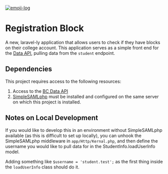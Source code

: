 [![emoji-log](https://cdn.rawgit.com/ahmadawais/stuff/ca97874/emoji-log/flat-round.svg)](https://github.com/ahmadawais/Emoji-Log/)

# Registration Block
A new, laravel-ly application that allows users to check if they have blocks on their college account.
This application serves as a simple front end for the [Data API](https://github.com/bellevuecollege/data-api), pulling data from the `student` endpoint.

## Dependencies
This project requires access to the following resources: 
1. Access to the [BC Data API](https://github.com/bellevuecollege/data-api)
2. [SimpleSAMLphp](https://simplesamlphp.org/) must be installed and configured on the same server on which this project is installed.

## Notes on Local Development
If you would like to develop this in an environment without SimpleSAMLphp available (as this is difficult to set up locally), you can unhook the SimpleSAMLphp middleware in `app/Http/Kernal.php`, and then define the username you would like to pull data for in the StudentInfo.loadUserInfo model.

Adding something like `$username = 'student.test';` as the first thing inside the `loadUserInfo` class should do it.




